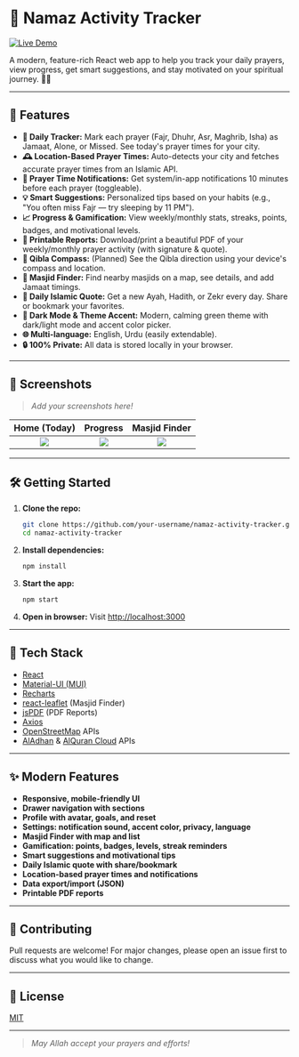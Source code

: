 # 🕌 Namaz Activity Tracker

[![Live Demo](https://img.shields.io/badge/Live%20Demo-Click%20Here-success?style=for-the-badge&logo=vercel)](https://your-demo-link.com)

A modern, feature-rich React web app to help you track your daily prayers, view progress, get smart suggestions, and stay motivated on your spiritual journey. 🌙✨

---

## 🚀 Features

- **📅 Daily Tracker:** Mark each prayer (Fajr, Dhuhr, Asr, Maghrib, Isha) as Jamaat, Alone, or Missed. See today's prayer times for your city.
- **🕰️ Location-Based Prayer Times:** Auto-detects your city and fetches accurate prayer times from an Islamic API.
- **🔔 Prayer Time Notifications:** Get system/in-app notifications 10 minutes before each prayer (toggleable).
- **💡 Smart Suggestions:** Personalized tips based on your habits (e.g., "You often miss Fajr — try sleeping by 11 PM").
- **📈 Progress & Gamification:** View weekly/monthly stats, streaks, points, badges, and motivational levels.
- **🧾 Printable Reports:** Download/print a beautiful PDF of your weekly/monthly prayer activity (with signature & quote).
- **🧭 Qibla Compass:** (Planned) See the Qibla direction using your device's compass and location.
- **🕌 Masjid Finder:** Find nearby masjids on a map, see details, and add Jamaat timings.
- **📖 Daily Islamic Quote:** Get a new Ayah, Hadith, or Zekr every day. Share or bookmark your favorites.
- **🌙 Dark Mode & Theme Accent:** Modern, calming green theme with dark/light mode and accent color picker.
- **🌐 Multi-language:** English, Urdu (easily extendable).
- **🔒 100% Private:** All data is stored locally in your browser.

---

## 📸 Screenshots

> _Add your screenshots here!_

| Home (Today) | Progress | Masjid Finder |
|:---:|:---:|:---:|
| ![](./screenshots/today.png) | ![](./screenshots/progress.png) | ![](./screenshots/masjid.png) |

---

## 🛠️ Getting Started

1. **Clone the repo:**
   ```bash
   git clone https://github.com/your-username/namaz-activity-tracker.git
   cd namaz-activity-tracker
   ```
2. **Install dependencies:**
   ```bash
   npm install
   ```
3. **Start the app:**
   ```bash
   npm start
   ```
4. **Open in browser:**
   Visit [http://localhost:3000](http://localhost:3000)

---

## 🧩 Tech Stack

- [React](https://reactjs.org/)
- [Material-UI (MUI)](https://mui.com/)
- [Recharts](https://recharts.org/)
- [react-leaflet](https://react-leaflet.js.org/) (Masjid Finder)
- [jsPDF](https://github.com/parallax/jsPDF) (PDF Reports)
- [Axios](https://axios-http.com/)
- [OpenStreetMap](https://www.openstreetmap.org/) APIs
- [AlAdhan](https://aladhan.com/prayer-times-api) & [AlQuran Cloud](https://alquran.cloud/api) APIs

---

## ✨ Modern Features

- **Responsive, mobile-friendly UI**
- **Drawer navigation with sections**
- **Profile with avatar, goals, and reset**
- **Settings: notification sound, accent color, privacy, language**
- **Masjid Finder with map and list**
- **Gamification: points, badges, levels, streak reminders**
- **Smart suggestions and motivational tips**
- **Daily Islamic quote with share/bookmark**
- **Location-based prayer times and notifications**
- **Data export/import (JSON)**
- **Printable PDF reports**

---

## 🙏 Contributing

Pull requests are welcome! For major changes, please open an issue first to discuss what you would like to change.

---

## 📄 License

[MIT](LICENSE)

---

> _May Allah accept your prayers and efforts!_
